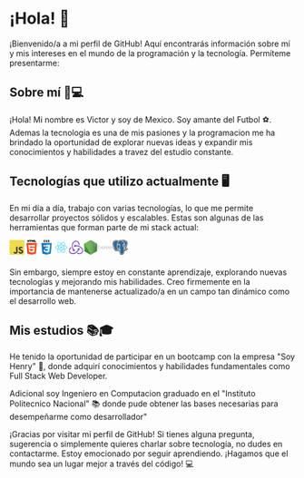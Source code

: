 # ¡Hola! 👋
¡Bienvenido/a a mi perfil de GitHub! Aquí encontrarás información sobre mí y mis intereses en el mundo de la programación y la tecnología. Permíteme presentarme:

## Sobre mí 👦💻

¡Hola! Mi nombre es Victor y soy de Mexico. Soy amante del Futbol ⚽. Ademas la tecnologia es una de mis pasiones y la programacion me ha brindado la oportunidad de explorar nuevas ideas y expandir mis conocimientos y habilidades a travez del estudio constante. 

## Tecnologías que utilizo actualmente 🖥️
En mi día a día, trabajo con varias tecnologías, lo que me permite desarrollar proyectos sólidos y escalables. Estas son algunas de las herramientas que forman parte de mi stack actual:


<img align="left" alt="javascript" style="width: 26px; height: 26px;"
src="https://raw.githubusercontent.com/github/explore/80688e429a7d4ef2fca1e82350fe8e3517d3494d/topics/javascript/javascript.png" />

<img align="left" alt="HTML5" style="width: 26px; height: 26px;"
src="https://raw.githubusercontent.com/github/explore/80688e429a7d4ef2fca1e82350fe8e3517d3494d/topics/html/html.png" />

<img align="left" alt="css" style="width: 26px; height: 26px;"
src="https://raw.githubusercontent.com/github/explore/80688e429a7d4ef2fca1e82350fe8e3517d3494d/topics/css/css.png" />

<img align="left" alt="react" style="width: 26px; height: 26px;"
src="https://raw.githubusercontent.com/github/explore/80688e429a7d4ef2fca1e82350fe8e3517d3494d/topics/react/react.png" />

<img align="left" alt="redux" style="width: 26px; height: 26px;"
src="https://raw.githubusercontent.com/github/explore/80688e429a7d4ef2fca1e82350fe8e3517d3494d/topics/redux/redux.png" />

<img align="left" alt="nodejs" style="width: 26px; height: 26px;"
src="https://raw.githubusercontent.com/github/explore/80688e429a7d4ef2fca1e82350fe8e3517d3494d/topics/nodejs/nodejs.png" />

<img align="left" alt="postgresql" style="width: 26px; height: 26px;"
src="https://raw.githubusercontent.com/github/explore/80688e429a7d4ef2fca1e82350fe8e3517d3494d/topics/express/express.png" />

<img align="left" alt="postgresql" style="width: 26px; height: 26px;"
src="https://raw.githubusercontent.com/github/explore/80688e429a7d4ef2fca1e82350fe8e3517d3494d/topics/postgresql/postgresql.png" />

<br>
<br>

Sin embargo, siempre estoy en constante aprendizaje, explorando nuevas tecnologías y mejorando mis habilidades. Creo firmemente en la importancia de mantenerse actualizado/a en un campo tan dinámico como el desarrollo web.

## Mis estudios 📚🎓

He tenido la oportunidad de participar en un bootcamp con la empresa "Soy Henry" 🚀, donde adquirí conocimientos y habilidades fundamentales como Full Stack Web Developer. 

Adicional soy Ingeniero en Computacion graduado en el "Instituto Politecnico Nacional" 📚 donde pude obtener las bases necesarias para desempeñarme como desarrollador"

¡Gracias por visitar mi perfil de GitHub! Si tienes alguna pregunta, sugerencia o simplemente quieres charlar sobre tecnología, no dudes en contactarme. Estoy emocionado por seguir aprendiendo. ¡Hagamos que el mundo sea un lugar mejor a través del código! 💻